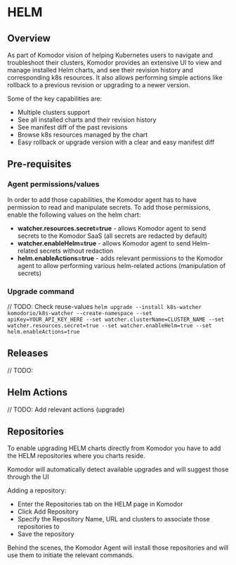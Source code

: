 # HELM

## Overview
As part of Komodor vision of helping Kubernetes users to navigate and troubleshoot their clusters, Komodor provides an extensive UI to view and manage installed Helm charts, and see their revision history and corresponding k8s resources. It also allows performing simple actions like rollback to a previous revision or upgrading to a newer version.

Some of the key capabilities are:  

- Multiple clusters support  
- See all installed charts and their revision history   
- See manifest diff of the past revisions   
- Browse k8s resources managed by the chart   
- Easy rollback or upgrade version with a clear and easy manifest diff   

## Pre-requisites 
### Agent permissions/values
In order to add those capabilities, the Komodor agent has to have permission to read and manipulate secrets.
To add those permissions, enable the following values on the helm chart:  

- **watcher.resources.secret=true** - allows Komodor agent to send secrets to the Komodor SaaS (all secrets are redacted by default)  
- **watcher.enableHelm=true** - allows Komodor agent to send Helm-related secrets without redaction  
- **helm.enableActions=true**  - adds relevant permissions to the Komodor agent to allow performing various helm-related actions (manipulation of secrets)  


### Upgrade command
// TODO: Check reuse-values
`helm upgrade --install k8s-watcher komodorio/k8s-watcher --create-namespace --set apiKey=YOUR_API_KEY_HERE --set watcher.clusterName=CLUSTER_NAME --set watcher.resources.secret=true --set watcher.enableHelm=true --set helm.enableActions=true`

## Releases
// TODO: 
## Helm Actions
// TODO: Add relevant actions (upgrade)
## Repositories
To enable upgrading HELM charts directly from Komodor you have to add the HELM repositories where you charts reside.

Komodor will automatically detect available upgrades and will suggest those through the UI

Adding a repository: 

- Enter the Repositories tab on the HELM page in Komodor  
- Click Add Repository  
- Specify the Repository Name, URL and clusters to associate those repositories to  
- Save the repository  

Behind the scenes, the Komodor Agent will install those repositories and will use them to initiate the relevant commands. 



